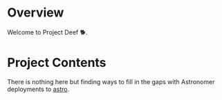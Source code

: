 Overview
========

Welcome to Project Deef 🐕.

Project Contents
================

There is nothing here but finding ways to fill in the gaps with Astronomer deployments to [astro](astronomer.io).
